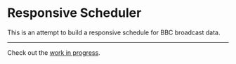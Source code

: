 # Responsive Scheduler

This is an attempt to build a responsive schedule for BBC broadcast data.

* * *

Check out the [work in progress](http://kenoir.github.com/bbc_responsive_schedule/).
